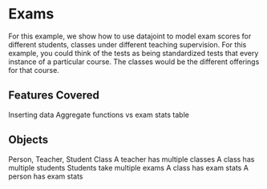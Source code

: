 # Exams
For this example, we show how to use datajoint to model exam scores for different students, classes under different teaching supervision. For this example, you could think of the tests as being standardized tests that every instance of a particular course. The classes would be the different offerings for that course.

## Features Covered
Inserting data
Aggregate functions vs exam stats table

## Objects
Person, Teacher, Student
Class
A teacher has multiple classes
A class has multiple students
Students take multiple exams
A class has exam stats
A person has exam stats
